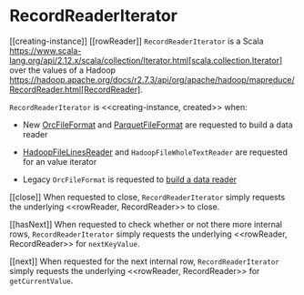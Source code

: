 # RecordReaderIterator

[[creating-instance]]
[[rowReader]]
`RecordReaderIterator` is a Scala https://www.scala-lang.org/api/2.12.x/scala/collection/Iterator.html[scala.collection.Iterator] over the values of a Hadoop https://hadoop.apache.org/docs/r2.7.3/api/org/apache/hadoop/mapreduce/RecordReader.html[RecordReader].

`RecordReaderIterator` is <<creating-instance, created>> when:

* New [OrcFileFormat](datasources/orc/OrcFileFormat.md#buildReaderWithPartitionValues) and [ParquetFileFormat](datasources/parquet/ParquetFileFormat.md#buildReaderWithPartitionValues) are requested to build a data reader

* [HadoopFileLinesReader](spark-sql-spark-HadoopFileLinesReader.md#iterator) and `HadoopFileWholeTextReader` are requested for an value iterator

* Legacy `OrcFileFormat` is requested to [build a data reader](datasources/orc/OrcFileFormat.md#buildReader)

[[close]]
When requested to close, `RecordReaderIterator` simply requests the underlying <<rowReader, RecordReader>> to close.

[[hasNext]]
When requested to check whether or not there more internal rows, `RecordReaderIterator` simply requests the underlying <<rowReader, RecordReader>> for `nextKeyValue`.

[[next]]
When requested for the next internal row, `RecordReaderIterator` simply requests the underlying <<rowReader, RecordReader>> for `getCurrentValue`.
